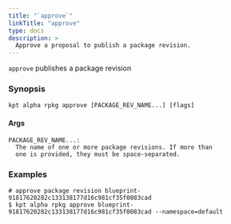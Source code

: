 ```yaml
---
title: "`approve`"
linkTitle: "approve"
type: docs
description: >
  Approve a proposal to publish a package revision.
---
```


<!--mdtogo:Short
    Approve a proposal to publish a package revision.
-->

`approve` publishes a package revision

### Synopsis

<!--mdtogo:Long-->

```
kpt alpha rpkg approve [PACKAGE_REV_NAME...] [flags]
```

#### Args

```
PACKAGE_REV_NAME...:
  The name of one or more package revisions. If more than
  one is provided, they must be space-separated.
```

<!--mdtogo-->

### Examples

<!--mdtogo:Examples-->

```shell
# approve package revision blueprint-91817620282c133138177d16c981cf35f0083cad
$ kpt alpha rpkg approve blueprint-91817620282c133138177d16c981cf35f0083cad --namespace=default
```

<!--mdtogo-->